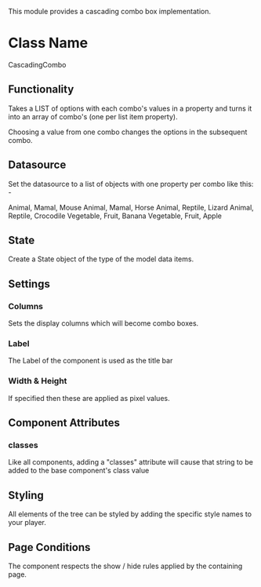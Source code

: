 This module provides a cascading combo box implementation. 

# Class Name

CascadingCombo

## Functionality

Takes a LIST of options with each combo's values in a property and turns it into an array of combo's (one per list item property).

Choosing a value from one combo changes the options in the subsequent combo.


## Datasource

Set the datasource to a list of objects with one property per combo like this: -

Animal, Mamal, Mouse
Animal, Mamal, Horse
Animal, Reptile, Lizard
Animal, Reptile, Crocodile
Vegetable, Fruit, Banana
Vegetable, Fruit, Apple


## State

Create a State object of the type of the model data items.



## Settings

### Columns

Sets the display columns which will become combo boxes.

### Label

The Label of the component is used as the title bar

### Width & Height

If specified then these are applied as pixel values.

## Component Attributes

### classes

Like all components, adding a "classes" attribute will cause that string to be added to the base component's class value


## Styling

All elements of the tree can be styled by adding the specific style names to your player.


## Page Conditions

The component respects the show / hide rules applied by the containing page.


